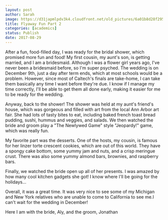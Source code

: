 ```yaml
---
layout: post
author: Sarah
image: https://d31japmlpdv3k4.cloudfront.net/old_pictures/6a01b8d28f2955970c01b8d29ee6fc970c-pi.jpg
title: Flyaway Fun Part 2
categories: [academics]
status: Publish
date: 2017-08-29
---
```



After a fun, food-filled day, I was ready for the bridal shower, which promised more fun and food! My first cousin, my aunt's son, is getting married, and I am a bridesmaid. Although I was a flower girl years ago, I've never been a bridesmaid before, so I'm super psyched. The wedding is on December 9th, just a day after term ends, which at most schools would be a problem. However, since most of Caltech's finals are take-home, I can take them basically any time I want before they're due. I know if I manage my time correctly, I'll be able to get them all done early, making it easier for me to be ready for the wedding.

  Anyway, back to the shower! The shower was held at my aunt's friend's house, which was gorgeous and filled with art from the local Ann Arbor art fair. She had lots of tasty bites to eat, including baked french toast bread pudding, sushi, hummus and veggies, and salads. We then watched the bride and groom play a "The Newlywed Game" style "Jeopardy!" game, which was really fun.

My favorite part was the desserts. One of the hosts, my cousin, is famous for her linzer torte crescent cookies, which are out of this world. They have a spongy cake bottom, some yummy jam and nuts, and a crisp meringue crust. There was also some yummy almond bars, brownies, and raspberry bars.

Finally, we watched the bride open up all of her presents. I was amazed by how many cool kitchen gadgets she got! I know where I'll be going for the holidays...

Overall, it was a great time. It was very nice to see some of my Michigan and New York relatives who are unable to come to California to see me.I can't wait for the wedding in December!

<div class="photo-caption caption-xid-6a01b8d28f2955970c01b8d29ee6fc970c" id="caption-xid-6a01b8d28f2955970c01b8d29ee6fc970c">Here I am with the bride, Aly, and the groom, Jonathan

